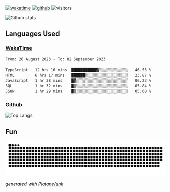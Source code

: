 [![wakatime](https://wakatime.com/badge/user/82c377cd-a54c-404c-b7df-177b313ca539.svg)](https://wakatime.com/@82c377cd-a54c-404c-b7df-177b313ca539)
[![github](https://img.shields.io/github/followers/xinthose?logo=github&style=plastic)](https://github.com/alanhamlett?tab=followers)
![visitors](https://visitor-badge.glitch.me/badge?page_id=xinthose&left_color=green&right_color=red)

![Github stats](https://github-readme-stats.vercel.app/api?username=xinthose&show_icons=true&theme=radical&count_private=true)

## Languages Used

### [WakaTime](https://wakatime.com/)
<!--START_SECTION:waka-->

```txt
From: 26 August 2023 - To: 02 September 2023

TypeScript   12 hrs 16 mins  ███████████▓░░░░░░░░░░░░░   46.55 %
HTML         6 hrs 17 mins   ██████░░░░░░░░░░░░░░░░░░░   23.87 %
JavaScript   1 hr 38 mins    █▓░░░░░░░░░░░░░░░░░░░░░░░   06.23 %
SQL          1 hr 32 mins    █▒░░░░░░░░░░░░░░░░░░░░░░░   05.84 %
JSON         1 hr 29 mins    █▒░░░░░░░░░░░░░░░░░░░░░░░   05.68 %
```

<!--END_SECTION:waka-->

### Github

![Top Langs](https://github-readme-stats.vercel.app/api/top-langs/?username=xinthose)

## Fun
![github contribution grid snake animation](https://raw.githubusercontent.com/xinthose/xinthose/output/github-contribution-grid-snake.svg)

_generated with [Platane/snk](https://github.com/Platane/snk)_
